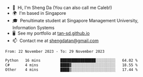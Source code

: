<!---
tan-sd/tan-sd is a ✨ special ✨ repository because its `README.md` (this file) appears on your GitHub profile.
You can click the Preview link to take a look at your changes.
--->
- 👋  Hi, I'm Sheng Da (You can also call me Caleb!)
- 🌍  I'm based in Singapore
- 🎓  Penultimate student at Singapore Management University, Information Systems
- 🖥️  See my portfolio at [tan-sd.github.io](https://tan-sd.github.io/)
- 📫  Contact me at [shengdatan@gmail.com](mailto:shengdatan@gmail.com)

<!--START_SECTION:waka-->

```txt
From: 22 November 2023 - To: 29 November 2023

Python   16 mins         ████████████████░░░░░░░░░   64.02 %
C#       4 mins          ████▓░░░░░░░░░░░░░░░░░░░░   18.55 %
Other    4 mins          ████▒░░░░░░░░░░░░░░░░░░░░   17.44 %
```

<!--END_SECTION:waka-->
